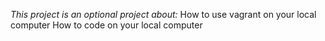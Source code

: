 *This project is an optional project about:*
How to use vagrant on your local computer
How to code on your local computer
